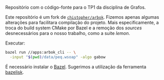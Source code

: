 Repositório com o código-fonte para o TP1 da disciplina de Grafos.

Este repositório é um fork de
[`chistopher/arbok`](https://github.com/chistopher/arbok). Fizemos apenas
algumas alterações para facilitara compilação do projeto. Mais especificamente,
a troca do build system CMake por Bazel e a remoção dos _sources_ desnecessários
para o nosso trabalho, como a suite _lemon_.

Executar:

```sh
bazel run //apps:arbok_cli -- \
  -input "$(pwd)/data/peq.wsoap" -algo gabow
```

É necessário instalar o [Bazel](https://bazel.build/). Sugerimos a utilização da
ferramenta [bazelisk](https://github.com/bazelbuild/bazelisk).
